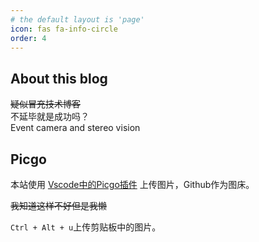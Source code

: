 ```yaml
---
# the default layout is 'page'
icon: fas fa-info-circle
order: 4
---
```


## About this blog

~~疑似冒充技术博客~~  
不延毕就是成功吗？    
Event camera and stereo vision  

## Picgo

本站使用 [Vscode中的Picgo插件](https://picgo.github.io/PicGo-Doc/zh/guide/config.html#github%E5%9B%BE%E5%BA%8A) 上传图片，Github作为图床。

~~我知道这样不好但是我懒~~

`Ctrl + Alt + u`上传剪贴板中的图片。

